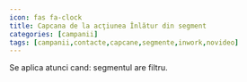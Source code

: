 ```yaml
---
icon: fas fa-clock
title: Capcana de la acţiunea Înlătur din segment
categories: [campanii]
tags: [campanii,contacte,capcane,segmente,inwork,novideo]
---
```


Se aplica atunci cand: segmentul are filtru.

